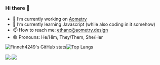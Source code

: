 
### Hi there 👋

- 🔭 I’m currently working on [Aometry](https://github.com/Enroute-Transport/Aometry)
- 🌱 I’m currently learning Javascript (while also coding in it somehow)
- 📫 How to reach me: ethanc@aometry.design
- 😄 Pronouns: He/Him, They/Them, She/Her

![Finneh4249's GitHub stats](https://github-readme-stats.vercel.app/api?username=finneh4249&show_icons=true)![Top Langs](https://github-readme-stats.vercel.app/api/top-langs/?username=Enroute-Transport&layout=compact)



</a>
<a href="https://github.com/Enroute-Transport/Aometry">
  <img align="center" src="https://github-readme-stats.vercel.app/api/pin/?username=Enroute-Transport&repo=Aometry" />
</a>
<a href="https://github.com/Enroute-Transport/Aometry-Design-Studios">
  <img align="center" src="https://github-readme-stats.vercel.app/api/pin/?username=Enroute-Transport&repo=Aometry-Design-Studios" />
</a>
